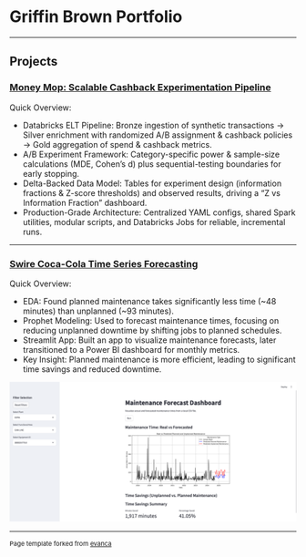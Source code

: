 # Griffin Brown Portfolio

---

## Projects

### [Money Mop: Scalable Cashback Experimentation Pipeline](https://github.com/griffin-brown-95/money_mop)

Quick Overview:
- Databricks ELT Pipeline: Bronze ingestion of synthetic transactions → Silver enrichment with randomized A/B assignment & cashback policies → Gold aggregation of spend & cashback metrics.
- A/B Experiment Framework: Category-specific power & sample-size calculations (MDE, Cohen’s d) plus sequential-testing boundaries for early stopping.
- Delta-Backed Data Model: Tables for experiment design (information fractions & Z-score thresholds) and observed results, driving a “Z vs Information Fraction” dashboard.
- Production-Grade Architecture: Centralized YAML configs, shared Spark utilities, modular scripts, and Databricks Jobs for reliable, incremental runs.

---

### [Swire Coca-Cola Time Series Forecasting](https://github.com/griffin-brown-95/GLB-Capstone-2)

Quick Overview:
- EDA: Found planned maintenance takes significantly less time (~48 minutes) than unplanned (~93 minutes).
- Prophet Modeling: Used to forecast maintenance times, focusing on reducing unplanned downtime by shifting jobs to planned schedules.
- Streamlit App: Built an app to visualize maintenance forecasts, later transitioned to a Power BI dashboard for monthly metrics.
- Key Insight: Planned maintenance is more efficient, leading to significant time savings and reduced downtime.

<img src="images/swire_streamlit_app.png?raw=true"/>

---
<p style="font-size:11px">Page template forked from <a href="https://github.com/evanca/quick-portfolio">evanca</a></p>
<!-- Remove above link if you don't want to attibute -->
